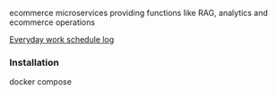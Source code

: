 ecommerce microservices providing functions like RAG, analytics and ecommerce operations

[Everyday work schedule log](days-work.md) 

### Installation

docker compose 
